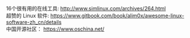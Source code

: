 16个很有用的在线工具: http://www.simlinux.com/archives/264.html  
超赞的 Linux 软件: https://www.gitbook.com/book/alim0x/awesome-linux-software-zh_cn/details   
中国开源社区： https://www.oschina.net/
